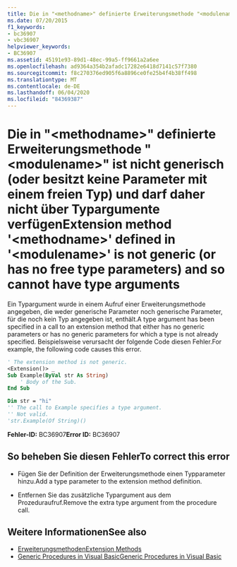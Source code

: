 ```yaml
---
title: Die in "<methodname>" definierte Erweiterungsmethode "<modulename>" ist nicht generisch (oder besitzt keine Parameter mit einem freien Typ) und darf daher nicht über Typargumente verfügen
ms.date: 07/20/2015
f1_keywords:
- bc36907
- vbc36907
helpviewer_keywords:
- BC36907
ms.assetid: 45191e93-89d1-48ec-99a5-ff9661a2a6ee
ms.openlocfilehash: ad9364a354b2afadc17282e6418d7141c57f7380
ms.sourcegitcommit: f8c270376ed905f6a8896ce0fe25b4f4b38ff498
ms.translationtype: MT
ms.contentlocale: de-DE
ms.lasthandoff: 06/04/2020
ms.locfileid: "84369387"
---
```

# <a name="extension-method-methodname-defined-in-modulename-is-not-generic-or-has-no-free-type-parameters-and-so-cannot-have-type-arguments"></a><span data-ttu-id="e8eed-102">Die in "\<methodname>" definierte Erweiterungsmethode "\<modulename>" ist nicht generisch (oder besitzt keine Parameter mit einem freien Typ) und darf daher nicht über Typargumente verfügen</span><span class="sxs-lookup"><span data-stu-id="e8eed-102">Extension method '\<methodname>' defined in '\<modulename>' is not generic (or has no free type parameters) and so cannot have type arguments</span></span>
<span data-ttu-id="e8eed-103">Ein Typargument wurde in einem Aufruf einer Erweiterungsmethode angegeben, die weder generische Parameter noch generische Parameter, für die noch kein Typ angegeben ist, enthält.</span><span class="sxs-lookup"><span data-stu-id="e8eed-103">A type argument has been specified in a call to an extension method that either has no generic parameters or has no generic parameters for which a type is not already specified.</span></span> <span data-ttu-id="e8eed-104">Beispielsweise verursacht der folgende Code diesen Fehler.</span><span class="sxs-lookup"><span data-stu-id="e8eed-104">For example, the following code causes this error.</span></span>  
  
```vb  
' The extension method is not generic.  
<Extension()> _  
Sub Example(ByVal str As String)  
    ' Body of the Sub.  
End Sub  
```  
  
```vb  
Dim str = "hi"  
'' The call to Example specifies a type argument.  
'' Not valid.  
'str.Example(Of String)()  
```  
  
 <span data-ttu-id="e8eed-105">**Fehler-ID:** BC36907</span><span class="sxs-lookup"><span data-stu-id="e8eed-105">**Error ID:** BC36907</span></span>  
  
## <a name="to-correct-this-error"></a><span data-ttu-id="e8eed-106">So beheben Sie diesen Fehler</span><span class="sxs-lookup"><span data-stu-id="e8eed-106">To correct this error</span></span>  
  
- <span data-ttu-id="e8eed-107">Fügen Sie der Definition der Erweiterungsmethode einen Typparameter hinzu.</span><span class="sxs-lookup"><span data-stu-id="e8eed-107">Add a type parameter to the extension method definition.</span></span>  
  
- <span data-ttu-id="e8eed-108">Entfernen Sie das zusätzliche Typargument aus dem Prozeduraufruf.</span><span class="sxs-lookup"><span data-stu-id="e8eed-108">Remove the extra type argument from the procedure call.</span></span>  
  
## <a name="see-also"></a><span data-ttu-id="e8eed-109">Weitere Informationen</span><span class="sxs-lookup"><span data-stu-id="e8eed-109">See also</span></span>

- [<span data-ttu-id="e8eed-110">Erweiterungsmethoden</span><span class="sxs-lookup"><span data-stu-id="e8eed-110">Extension Methods</span></span>](../programming-guide/language-features/procedures/extension-methods.md)
- [<span data-ttu-id="e8eed-111">Generic Procedures in Visual Basic</span><span class="sxs-lookup"><span data-stu-id="e8eed-111">Generic Procedures in Visual Basic</span></span>](../programming-guide/language-features/data-types/generic-procedures.md)
